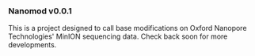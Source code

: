 ### Nanomod v0.0.1 ###

This is a project designed to call base modifications on Oxford Nanopore Technologies' MinION sequencing data. Check back soon for more developments.